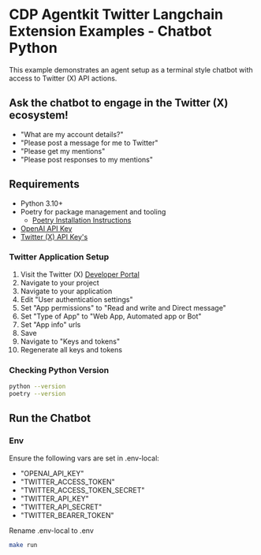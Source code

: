 # CDP Agentkit Twitter Langchain Extension Examples - Chatbot Python

This example demonstrates an agent setup as a terminal style chatbot with access to Twitter (X) API actions.

## Ask the chatbot to engage in the Twitter (X) ecosystem!
- "What are my account details?"
- "Please post a message for me to Twitter"
- "Please get my mentions"
- "Please post responses to my mentions"

## Requirements
- Python 3.10+
- Poetry for package management and tooling
  - [Poetry Installation Instructions](https://python-poetry.org/docs/#installation)
- [OpenAI API Key](https://platform.openai.com/docs/quickstart#create-and-export-an-api-key)
- [Twitter (X) API Key's](https://developer.x.com/en/portal/dashboard)

### Twitter Application Setup
1. Visit the Twitter (X) [Developer Portal](https://developer.x.com/en/portal/dashboard)
2. Navigate to your project
3. Navigate to your application
4. Edit "User authentication settings"
5. Set "App permissions" to "Read and write and Direct message"
6. Set "Type of App" to "Web App, Automated app or Bot"
7. Set "App info" urls
8. Save
9. Navigate to "Keys and tokens"
10. Regenerate all keys and tokens

### Checking Python Version

```bash
python --version
poetry --version
```

## Run the Chatbot

### Env
Ensure the following vars are set in .env-local:
- "OPENAI_API_KEY"
- "TWITTER_ACCESS_TOKEN"
- "TWITTER_ACCESS_TOKEN_SECRET"
- "TWITTER_API_KEY"
- "TWITTER_API_SECRET"
- "TWITTER_BEARER_TOKEN"

Rename .env-local to .env

```bash
make run
```
